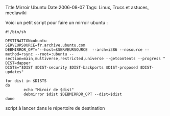 Title:Mirroir Ubuntu
Date:2006-08-07
Tags: Linux, Trucs et astuces,  mediawiki

Voici un petit script pour faire un mirroir ubuntu :

    #!/bin/sh

    DESTINATION=ubuntu
    SERVEURSOURCE=fr.archive.ubuntu.com
    DEBMIRROR_OPT="--host=$SERVEURSOURCE  --arch=i386 --nosource --method=rsync --root=:ubuntu --section=main,multiverse,restricted,universe --getcontents --progress "
    DIST=dapper
    DISTS="$DIST $DIST-security $DIST-backports $DIST-proposed $DIST-updates"

    for dist in $DISTS
    do
            echo "Miroir de $dist"
            debmirror $dist $DEBMIRROR_OPT --dist=$dist
    done

script à lancer dans le répertoire de destination

